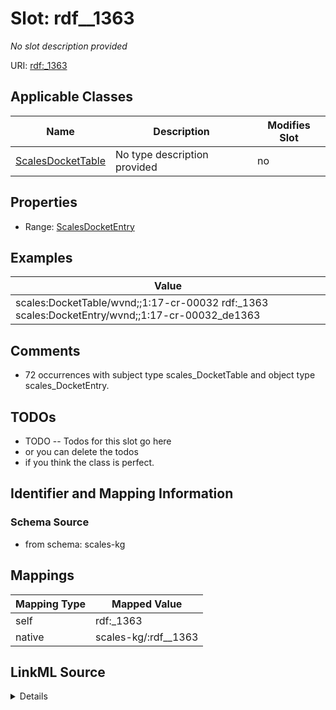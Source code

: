 

# Slot: rdf__1363


_No slot description provided_





URI: [rdf:_1363](http://www.w3.org/1999/02/22-rdf-syntax-ns#_1363)



<!-- no inheritance hierarchy -->





## Applicable Classes

| Name | Description | Modifies Slot |
| --- | --- | --- |
| [ScalesDocketTable](../classes/ScalesDocketTable.md) | No type description provided |  no  |







## Properties

* Range: [ScalesDocketEntry](../classes/ScalesDocketEntry.md)






## Examples

| Value |
| --- |
| scales:DocketTable/wvnd;;1:17-cr-00032 rdf:_1363 scales:DocketEntry/wvnd;;1:17-cr-00032_de1363 |

## Comments

* 72 occurrences with subject type scales_DocketTable and object type scales_DocketEntry.

## TODOs

* TODO -- Todos for this slot go here
* or you can delete the todos
* if you think the class is perfect.

## Identifier and Mapping Information







### Schema Source


* from schema: scales-kg




## Mappings

| Mapping Type | Mapped Value |
| ---  | ---  |
| self | rdf:_1363 |
| native | scales-kg/:rdf__1363 |




## LinkML Source

<details>
```yaml
name: rdf__1363
description: No slot description provided
todos:
- TODO -- Todos for this slot go here
- or you can delete the todos
- if you think the class is perfect.
comments:
- 72 occurrences with subject type scales_DocketTable and object type scales_DocketEntry.
examples:
- value: scales:DocketTable/wvnd;;1:17-cr-00032 rdf:_1363 scales:DocketEntry/wvnd;;1:17-cr-00032_de1363
from_schema: scales-kg
rank: 1000
slot_uri: rdf:_1363
alias: rdf__1363
domain_of:
- scales_DocketTable
range: scales_DocketEntry

```
</details>